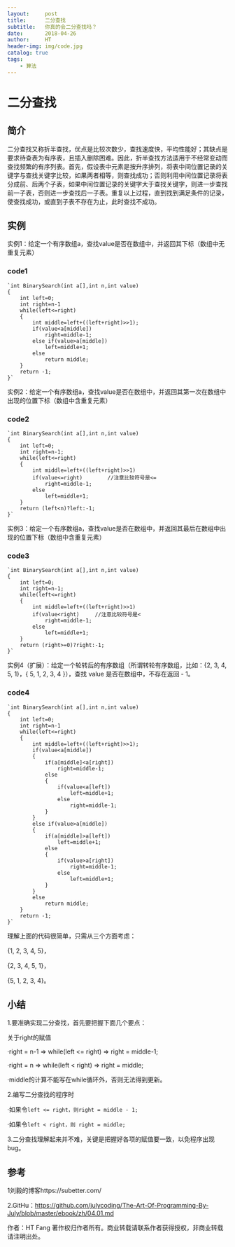 ```yaml
---
layout:     post                    
title:		二分查找
subtitle:   你真的会二分查找吗？
date:       2018-04-26            
author:     HT                     
header-img: img/code.jpg   
catalog: true                       
tags:                               
    - 算法
---
```


# 二分查找

## 简介

  二分查找又称折半查找，优点是比较次数少，查找速度快，平均性能好；其缺点是要求待查表为有序表，且插入删除困难。因此，折半查找方法适用于不经常变动而查找频繁的有序列表。首先，假设表中元素是按升序排列，将表中间位置记录的关键字与查找关键字比较，如果两者相等，则查找成功；否则利用中间位置记录将表分成前、后两个子表，如果中间位置记录的关键字大于查找关键字，则进一步查找前一子表，否则进一步查找后一子表。重复以上过程，直到找到满足条件的记录，使查找成功，或直到子表不存在为止，此时查找不成功。
  
## 实例

实例1：给定一个有序数组a，查找value是否在数组中，并返回其下标（数组中无重复元素）

### code1

	`int BinarySearch(int a[],int n,int value)
	{
		int left=0;
		int right=n-1
		while(left<=right)
		{
			int middle=left+((left+right)>>1);
			if(value<a[middle])
				right=middle-1;
			else if(value>a[middle])
				left=middle+1;
			else
				return middle;
		}
		return -1;
	}`

实例2：给定一个有序数组a，查找value是否在数组中，并返回其第一次在数组中出现的位置下标（数组中含重复元素）

### code2

	`int BinarySearch(int a[],int n,int value)
	{
		int left=0;
		int right=n-1;
		while(left<=right)
		{
			int middle=left+((left+right)>>1)
			if(value<=right)		//注意比较符号是<=
				right=middle-1;
			else
				left=middle+1;
		}
		return (left<n)?left:-1;
	}`

实例3：给定一个有序数组a，查找value是否在数组中，并返回其最后在数组中出现的位置下标（数组中含重复元素）

### code3

	`int BinarySearch(int a[],int n,int value)
	{
		int left=0;
		int right=n-1;
		while(left<=right)
		{
			int middle=left+((left+right)>>1)
			if(value<right)		//注意比较符号是<
				right=middle-1;
			else
				left=middle+1;
		}
		return (right>=0)?right:-1;
	}`

实例4（扩展）：给定一个轮转后的有序数组（所谓转轮有序数组，比如：{2, 3, 4, 5, 1}，{ 5, 1, 2, 3, 4 }），查找 value 是否在数组中，不存在返回 - 1。

### code4

	`int BinarySearch(int a[],int n,int value)
	{
		int left=0;
		int right=n-1
		while(left<=right)
		{
			int middle=left+((left+right)>>1);
			if(value<a[middle])
			{
				if(a[middle]<a[right])
					right=middle-1;
				else
				{
					if(value<a[left])
						left=middle+1;
					else
						right=middle-1;
				}
			}
			else if(value>a[middle])
			{
				if(a[middle]>a[left])
					left=middle+1;
				else
				{
					if(value>a[right])
						right=middle-1;
					else
						left=middle+1;
				}
			}		
			else
				return middle;
		}
		return -1;
	}`
	
理解上面的代码很简单，只需从三个方面考虑：

{1, 2, 3, 4, 5}，

{2, 3, 4, 5, 1}，

{5, 1, 2, 3, 4}。

## 小结
1.要准确实现二分查找，首先要把握下面几个要点：

关于right的赋值

·right = n-1 => while(left <= right) => right = middle-1;

·right = n => while(left < right) => right = middle;

·middle的计算不能写在while循环外，否则无法得到更新。

2.编写二分查找的程序时

·如果令`left <= right，则right = middle - 1;`

·如果令`left < right，则 right = middle;`

3.二分查找理解起来并不难，关键是把握好各项的赋值要一致，以免程序出现bug。

## 参考
1刘毅的博客https://subetter.com/

2.GitHu：https://github.com/julycoding/The-Art-Of-Programming-By-July/blob/master/ebook/zh/04.01.md

作者：HT Fang
著作权归作者所有。商业转载请联系作者获得授权，非商业转载请注明出处。
